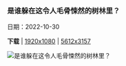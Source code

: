 ### 是谁躲在这令人毛骨悚然的树林里？

日期：2022-10-30

**下载**  |  [1920x1080](https://cn.bing.com/th?id=OHR.WychwoodForest_ZH-CN6560180288_1920x1080.jpg)  |  [5612x3157](https://cn.bing.com/th?id=OHR.WychwoodForest_ZH-CN6560180288_UHD.jpg)

![是谁躲在这令人毛骨悚然的树林里？](https://cn.bing.com/th?id=OHR.WychwoodForest_ZH-CN6560180288_1920x1080.jpg "牛津郡韦奇伍德森林的树，英国 (© Frederick Ardley/Getty Images)")

